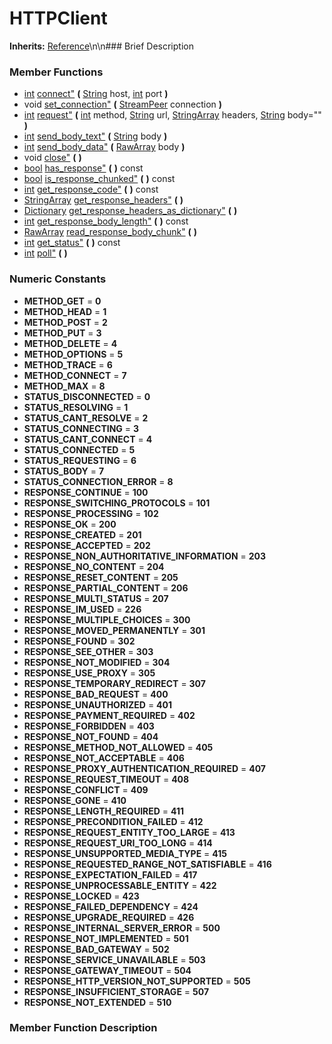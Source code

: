 #  HTTPClient  
**Inherits:** [Reference](class_reference)\\n\\n###  Brief Description  

###  Member Functions 
  * [int](class_int) [connect"](#connect) **(** [String](class_string) host, [int](class_int) port  **)**
  * void [set_connection"](#set_connection) **(** [StreamPeer](class_streampeer) connection  **)**
  * [int](class_int) [request"](#request) **(** [int](class_int) method, [String](class_string) url, [StringArray](class_stringarray) headers, [String](class_string) body=""  **)**
  * [int](class_int) [send_body_text"](#send_body_text) **(** [String](class_string) body  **)**
  * [int](class_int) [send_body_data"](#send_body_data) **(** [RawArray](class_rawarray) body  **)**
  * void [close"](#close) **(** **)**
  * [bool](class_bool) [has_response"](#has_response) **(** **)** const
  * [bool](class_bool) [is_response_chunked"](#is_response_chunked) **(** **)** const
  * [int](class_int) [get_response_code"](#get_response_code) **(** **)** const
  * [StringArray](class_stringarray) [get_response_headers"](#get_response_headers) **(** **)**
  * [Dictionary](class_dictionary) [get_response_headers_as_dictionary"](#get_response_headers_as_dictionary) **(** **)**
  * [int](class_int) [get_response_body_length"](#get_response_body_length) **(** **)** const
  * [RawArray](class_rawarray) [read_response_body_chunk"](#read_response_body_chunk) **(** **)**
  * [int](class_int) [get_status"](#get_status) **(** **)** const
  * [int](class_int) [poll"](#poll) **(** **)**
###  Numeric Constants  
  * **METHOD_GET** = **0**
  * **METHOD_HEAD** = **1**
  * **METHOD_POST** = **2**
  * **METHOD_PUT** = **3**
  * **METHOD_DELETE** = **4**
  * **METHOD_OPTIONS** = **5**
  * **METHOD_TRACE** = **6**
  * **METHOD_CONNECT** = **7**
  * **METHOD_MAX** = **8**
  * **STATUS_DISCONNECTED** = **0**
  * **STATUS_RESOLVING** = **1**
  * **STATUS_CANT_RESOLVE** = **2**
  * **STATUS_CONNECTING** = **3**
  * **STATUS_CANT_CONNECT** = **4**
  * **STATUS_CONNECTED** = **5**
  * **STATUS_REQUESTING** = **6**
  * **STATUS_BODY** = **7**
  * **STATUS_CONNECTION_ERROR** = **8**
  * **RESPONSE_CONTINUE** = **100**
  * **RESPONSE_SWITCHING_PROTOCOLS** = **101**
  * **RESPONSE_PROCESSING** = **102**
  * **RESPONSE_OK** = **200**
  * **RESPONSE_CREATED** = **201**
  * **RESPONSE_ACCEPTED** = **202**
  * **RESPONSE_NON_AUTHORITATIVE_INFORMATION** = **203**
  * **RESPONSE_NO_CONTENT** = **204**
  * **RESPONSE_RESET_CONTENT** = **205**
  * **RESPONSE_PARTIAL_CONTENT** = **206**
  * **RESPONSE_MULTI_STATUS** = **207**
  * **RESPONSE_IM_USED** = **226**
  * **RESPONSE_MULTIPLE_CHOICES** = **300**
  * **RESPONSE_MOVED_PERMANENTLY** = **301**
  * **RESPONSE_FOUND** = **302**
  * **RESPONSE_SEE_OTHER** = **303**
  * **RESPONSE_NOT_MODIFIED** = **304**
  * **RESPONSE_USE_PROXY** = **305**
  * **RESPONSE_TEMPORARY_REDIRECT** = **307**
  * **RESPONSE_BAD_REQUEST** = **400**
  * **RESPONSE_UNAUTHORIZED** = **401**
  * **RESPONSE_PAYMENT_REQUIRED** = **402**
  * **RESPONSE_FORBIDDEN** = **403**
  * **RESPONSE_NOT_FOUND** = **404**
  * **RESPONSE_METHOD_NOT_ALLOWED** = **405**
  * **RESPONSE_NOT_ACCEPTABLE** = **406**
  * **RESPONSE_PROXY_AUTHENTICATION_REQUIRED** = **407**
  * **RESPONSE_REQUEST_TIMEOUT** = **408**
  * **RESPONSE_CONFLICT** = **409**
  * **RESPONSE_GONE** = **410**
  * **RESPONSE_LENGTH_REQUIRED** = **411**
  * **RESPONSE_PRECONDITION_FAILED** = **412**
  * **RESPONSE_REQUEST_ENTITY_TOO_LARGE** = **413**
  * **RESPONSE_REQUEST_URI_TOO_LONG** = **414**
  * **RESPONSE_UNSUPPORTED_MEDIA_TYPE** = **415**
  * **RESPONSE_REQUESTED_RANGE_NOT_SATISFIABLE** = **416**
  * **RESPONSE_EXPECTATION_FAILED** = **417**
  * **RESPONSE_UNPROCESSABLE_ENTITY** = **422**
  * **RESPONSE_LOCKED** = **423**
  * **RESPONSE_FAILED_DEPENDENCY** = **424**
  * **RESPONSE_UPGRADE_REQUIRED** = **426**
  * **RESPONSE_INTERNAL_SERVER_ERROR** = **500**
  * **RESPONSE_NOT_IMPLEMENTED** = **501**
  * **RESPONSE_BAD_GATEWAY** = **502**
  * **RESPONSE_SERVICE_UNAVAILABLE** = **503**
  * **RESPONSE_GATEWAY_TIMEOUT** = **504**
  * **RESPONSE_HTTP_VERSION_NOT_SUPPORTED** = **505**
  * **RESPONSE_INSUFFICIENT_STORAGE** = **507**
  * **RESPONSE_NOT_EXTENDED** = **510**
###  Member Function Description  
